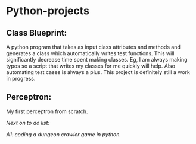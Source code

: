 # Python-projects

## Class Blueprint:
A python program that takes as input class attributes and methods and generates a class which automatically writes test functions. This will significantly decrease time spent making classes. Eg, I am always making typos so a script that writes my classes for me quickly will help. Also automating test cases is always a plus. This project is definitely still a work in progress.
&nbsp;
&nbsp;

## Perceptron: 
My first perceptron from scratch.

_Next on to do list:_


_A1: coding a dungeon crawler game in python._
